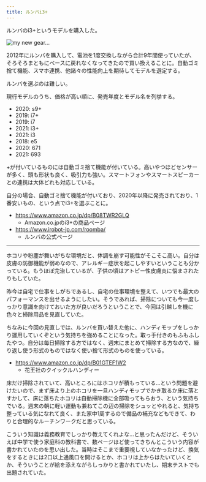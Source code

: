 ```yaml
---
title: ルンバi3+
---
```


ルンバのi3+というモデルを購入した。

![](https://i.imgur.com/8J5KeNXh.jpg "my new gear...")

2012年にルンバを購入して、電池を1度交換しながら合計9年間使っていたが、そろそろまともにベースに戻れなくなってきたので買い換えることに。自動ゴミ捨て機能、スマホ連携、他諸々の性能向上を期待してモデルを選定する。

ルンバを選ぶのは難しい。

現行モデルのうち、価格が高い順に、発売年度とモデル名を列挙する。

- 2020: s9+
- 2019: i7+
- 2019: i7
- 2021: i3+
- 2021: i3
- 2018: e5
- 2020: 671
- 2021: 693

+が付いているものには自動ゴミ捨て機能が付いている。高いやつほどセンサーが多く、頭も形状も良く、吸引力も強い。スマートフォンやスマートスピーカーとの連携は大体どれも対応している。

自分の場合、自動ゴミ捨て機能が付いており、2020年以降に発売されており、1番安いもの、という点でi3+を選ぶことに。

- https://www.amazon.co.jp/dp/B08TWR2GLQ
    - Amazon.co.jpのi3+の商品ページ
- https://www.irobot-jp.com/roomba/
    - ルンバの公式ページ

---

ホコリや粉塵が舞いがちな環境だと、体調を崩す可能性がそこそこ高い。自分は皮膚の防御機能が弱めなので、アレルギー症状を起こしやすいということも分かっている。もうほぼ完治しているが、子供の頃はアトピー性皮膚炎に悩まされたりもしていた。

昨今は自宅で仕事をしがちであるし、自宅の仕事環境を整えて、いつでも最大のパフォーマンスを出せるようにしたい。そうであれば、掃除についても今一度しっかり意識を向けておいた方が良いだろうということで、今回は引越しを機に色々と掃除用品を見直していた。

ちなみに今回の見直しでは、ルンバを買い替えた他に、ハンディモップをしっかり運用していくぞという気持ちを強めることになった。取っ手付きのもふもふしたやつ。自分は毎日掃除する方ではなく、週末にまとめて掃除する方なので、繰り返し使う形式のものではなく使い捨て形式のものを使っている。

- https://www.amazon.co.jp/dp/B01GTEF1W2
    - 花王社のクイックルハンディー

床だけ掃除されていて、高いところにはホコリが積もっている…という問題を避けたいので、まず床より上のホコリを一旦ハンディモップでかき取るか床に落とすかして、床に落ちたホコリは自動掃除機に全部吸ってもらおう、という気持ちでいる。週末の朝に軽い運動も兼ねてこの辺の掃除をシュッとやれると、気持ち整っている気になれて良く、また家中1周するので備品の補充などもできて、わりと合理的なルーチンワークだと思っている。

こういう知識は義務教育でしっかり教えてくれよな…と思ったんだけど、そういえば中学で使う家庭科の教科書で、数ページほど使ってきちんとこういう内容が書かれていたのを思い出した。当時はそこまで重要視していなかったけど、換気をするときには2口以上通風口を開けるとか、ホコリは上からはたいていくとか、そういうことが絵を添えながらしっかりと書かれていたし、期末テストでも出題されていた。
